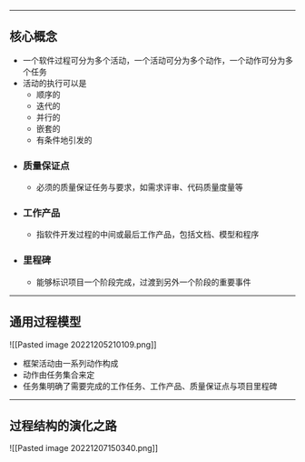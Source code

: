 ----
## 核心概念
- 一个软件过程可分为多个活动，一个活动可分为多个动作，一个动作可分为多个任务
- 活动的执行可以是
	- 顺序的
	- 迭代的
	- 并行的
	- 嵌套的
	- 有条件地引发的
- ### 质量保证点
	- 必须的质量保证任务与要求，如需求评审、代码质量度量等
- ### 工作产品
	- 指软件开发过程的中间或最后工作产品，包括文档、模型和程序
- ### 里程碑
	- 能够标识项目一个阶段完成，过渡到另外一个阶段的重要事件
-----
## 通用过程模型

![[Pasted image 20221205210109.png]]
- 框架活动由一系列动作构成
- 动作由任务集合来定
- 任务集明确了需要完成的工作任务、工作产品、质量保证点与项目里程碑

-----
## 过程结构的演化之路
![[Pasted image 20221207150340.png]]

